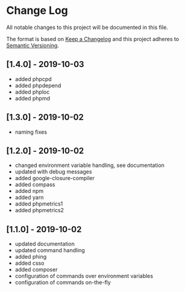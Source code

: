 # Change Log
All notable changes to this project will be documented in this file.

The format is based on [Keep a Changelog](http://keepachangelog.com/)
and this project adheres to [Semantic Versioning](http://semver.org/).


## [1.4.0] - 2019-10-03
- added phpcpd
- added phpdepend
- added phploc
- added phpmd


## [1.3.0] - 2019-10-02
- naming fixes


## [1.2.0] - 2019-10-02
- changed environment variable handling, see documentation
- updated with debug messages
- added google-closure-compiler
- added compass
- added npm
- added yarn
- added phpmetrics1
- added phpmetrics2


## [1.1.0] - 2019-10-02
- updated documentation
- updated command handling
- added phing
- added csso
- added composer
- configuration of commands over environment variables
- configuration of commands on-the-fly
